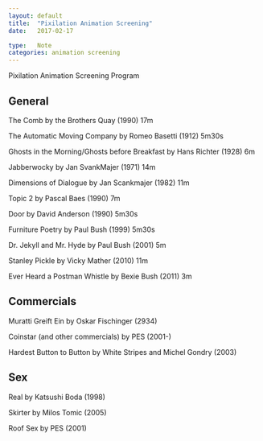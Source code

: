 ```yaml
---
layout: default
title:  "Pixilation Animation Screening"
date:   2017-02-17

type:   Note
categories: animation screening
---
```

Pixilation Animation Screening Program

## General

The Comb by the Brothers Quay (1990) 17m

The Automatic Moving Company by Romeo Basetti (1912) 5m30s

Ghosts in the Morning/Ghosts before Breakfast by Hans Richter (1928) 6m

Jabberwocky by Jan SvankMajer (1971) 14m

Dimensions of Dialogue by Jan Scankmajer (1982) 11m

Topic 2 by Pascal Baes (1990) 7m

Door by David Anderson (1990) 5m30s

Furniture Poetry by Paul Bush (1999) 5m30s

Dr. Jekyll and Mr. Hyde by Paul Bush (2001) 5m

Stanley Pickle by Vicky Mather (2010) 11m

Ever Heard a Postman Whistle by Bexie Bush (2011) 3m

## Commercials

Muratti Greift Ein by Oskar Fischinger (2934)

Coinstar (and other commercials) by PES (2001-)

Hardest Button to Button by White Stripes and Michel Gondry (2003)

## Sex

Real by Katsushi Boda (1998)

Skirter by Milos Tomic (2005)

Roof Sex by PES (2001)